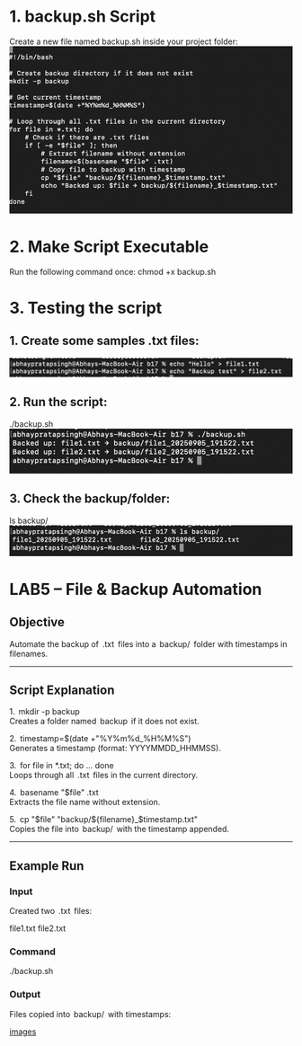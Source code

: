 # 1.⁠ ⁠backup.sh Script
Create a new file named backup.sh inside your project folder:
![images](./images/l1.png)

# 2. Make Script Executable
Run the following command once:
chmod +x backup.sh

# 3. Testing the script
## 1. Create some samples .txt files:
![images](./images/l2.png)
## 2. Run the script:
./backup.sh
![images](./images/l3.png)
## 3. Check the backup/folder:
ls backup/
![images](./images/l4.png)

# LAB5 – File & Backup Automation

## Objective
Automate the backup of ⁠ .txt ⁠ files into a ⁠ backup/ ⁠ folder with timestamps in filenames.

---

## Script Explanation

1.⁠ ⁠⁠ mkdir -p backup ⁠  
   Creates a folder named ⁠ backup ⁠ if it does not exist.

2.⁠ ⁠⁠ timestamp=$(date +"%Y%m%d_%H%M%S") ⁠  
   Generates a timestamp (format: YYYYMMDD_HHMMSS).

3.⁠ ⁠⁠ for file in *.txt; do ... done ⁠  
   Loops through all ⁠ .txt ⁠ files in the current directory.

4.⁠ ⁠⁠ basename "$file" .txt ⁠  
   Extracts the file name without extension.

5.⁠ ⁠⁠ cp "$file" "backup/${filename}_$timestamp.txt" ⁠  
   Copies the file into ⁠ backup/ ⁠ with the timestamp appended.

---

## Example Run

### Input
Created two ⁠ .txt ⁠ files:

file1.txt
file2.txt


### Command
./backup.sh


### Output
Files copied into ⁠ backup/ ⁠ with timestamps:

[images](./images/l3.png)
